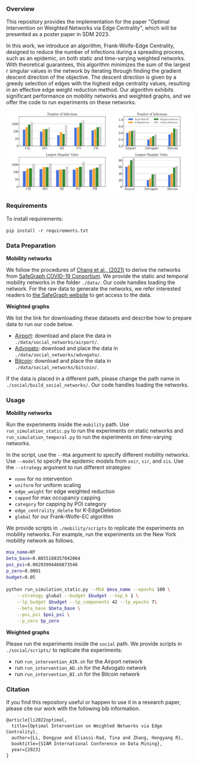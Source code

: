 ### Overview

This repository provides the implementation for the paper "Optimal Intervention on Weighted Networks via Edge Centrality", which will be presented as a poster paper in SDM 2023.

In this work, we introduce an algorithm, Frank-Wolfe-Edge Centrality, designed to reduce the number of infections during a spreading process, such as an epidemic, on both static and time-varying weighted networks. With theoretical guarantees, this algorithm minimizes the sum of the largest r singular values in the network by iterating through finding the gradient descent direction of the objective. The descent direction is given by a greedy selection of edges with the highest edge centrality values, resulting in an effective edge weight reduction method. Our algorithm exhibits significant performance on mobility networks and weighted graphs, and we offer the code to run experiments on these networks.

<div align=center><img src='main.png' width="650"></div>

### Requirements

To install requirements:

``` pip install -r requirements.txt ```

### Data Preparation

**Mobility networks** 

We follow the procedures of [Chang et al., (2021)](https://www.nature.com/articles/s41586-020-2923-3) to derive the networks from [SafeGraph COVID-19 Consortium](https://www.safegraph.com/academics). We provide the static and temporal mobility networks in the folder `./data/`. Our code handles loading the network. For the raw data to generate the networks, we refer interested readers to [the SafeGraph website](https://www.safegraph.com/blog/safegraph-partners-with-dewey) to get access to the data. 

**Weighted graphs** 

We list the link for downloading these datasets and describe how to prepare data to run our code below.

- [Airport](http://opsahl.co.uk/tnet/datasets/openflights.txt): download and place the data in `./data/social_networks/airport/`. 
- [Advogato](https://downloads.skewed.de/mirror/konect.cc/files/download.tsv.advogato.tar.bz2): download and place the data in `./data/social_networks/advogato/`. 
- [Bitcoin](http://snap.stanford.edu/data/soc-sign-bitcoinalpha.html): download and place the data in `./data/social_networks/bitcoin/`. 

If the data is placed in a different path, please change the path name in `./social/build_social_networks/`. Our code handles loading the networks.

### Usage

**Mobility networks**

Run the experiments inside the `mobility` path. Use `run_simulation_static.py` to run the experiments on static networks and `run_simulation_temporal.py` to run the experiments on time-varying networks. 

In the script, use the `--MSA` argument to specify different mobility networks. Use `--model` to specify the epidemic models from `seir`, `sir`, and `sis`. Use the `--strategy` argument to run different strategies:

- `none` for no intervention
- `uniform` for uniform scaling
- `edge_weight` for edge weighted reduction
- `capped` for max occupancy capping
- `category` for capping by POI category
- `edge_centrality_delete` for K-EdgeDeletion
- `global` for our Frank-Wolfe-EC algorithm

We provide scripts in `./mobility/scripts` to replicate the experiments on mobility networks. For example, run the experiments on the New York mobility network as follows. 

```bash
msa_name=NY
beta_base=0.0855188357042064
poi_psi=0.00293994466873546
p_zero=0.0001
budget=0.05

python run_simulation_static.py --MSA $msa_name --epochs 100 \
    --strategy global --budget $budget --top_k 1 \
    --lp_budget $budget --lp_components 42 --lp_epochs 7\
    --beta_base $beta_base \
    --poi_psi $poi_psi \
    --p_zero $p_zero
```



**Weighted graphs** 

Please run the experiments inside the `social` path. We provide scripts in `./social/scripts/` to replicate the experiments:

- run `run_intervention_AIR.sh` for the Airport network
- run `run_intervention_AD.sh` for the Advogato network
- run `run_intervention_BI.sh` for the Bitcoin network

### Citation

If you find this repository useful or happen to use it in a research paper, please cite our work with the following bib information.

```
@article{li2022optimal,
  title={Optimal Intervention on Weighted Networks via Edge Centrality},
  author={Li, Dongyue and Eliassi-Rad, Tina and Zhang, Hongyang R},
  booktitle={SIAM International Conference on Data Mining},
  year={2023}
}
```

